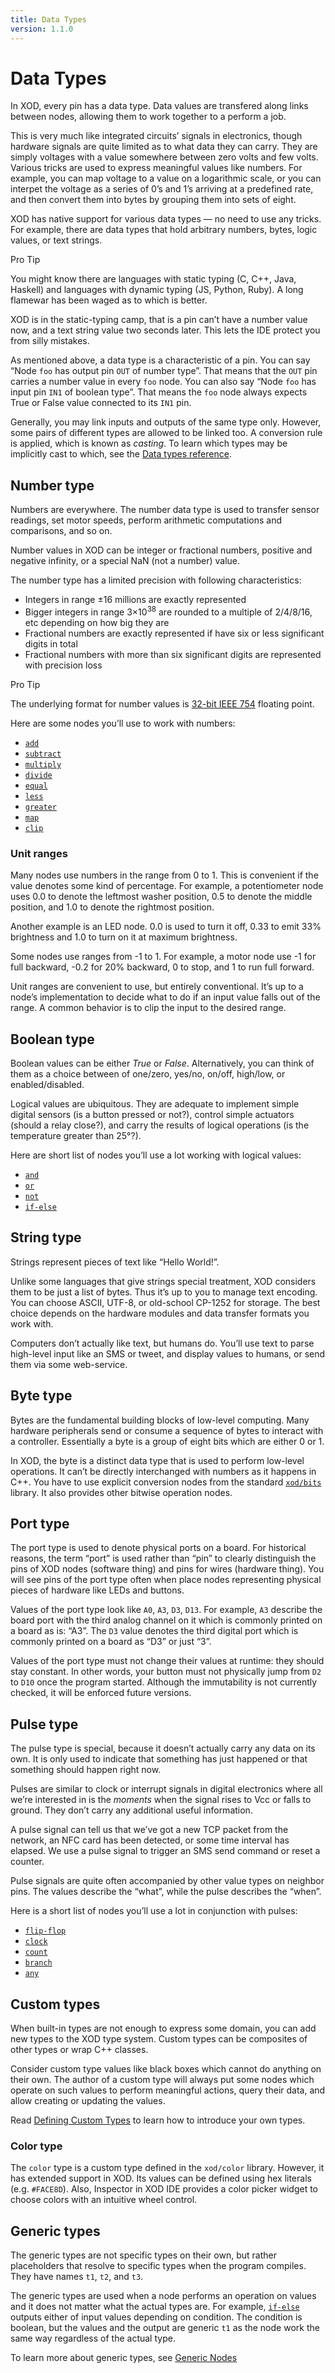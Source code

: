 ```yaml
---
title: Data Types
version: 1.1.0
---
```


# Data Types

In XOD, every pin has a data type. Data values are transfered along links
between nodes, allowing them to work together to a perform a job.

This is very much like integrated circuits’ signals in electronics, though
hardware signals are quite limited as to what data they can carry. They are
simply voltages with a value somewhere between zero volts and few volts. Various
tricks are used to express meaningful values like numbers. For example, you can
map voltage to a value on a logarithmic scale, or you can interpet the voltage
as a series of 0’s and 1’s arriving at a predefined rate, and then convert them
into bytes by grouping them into sets of eight.

XOD has native support for various data types — no need to use any tricks. For
example, there are data types that hold arbitrary numbers, bytes, logic values,
or text strings.

<div class="ui segment">
<span class="ui ribbon label">Pro Tip</span>

You might know there are languages with static typing (C, C++, Java, Haskell)
and languages with dynamic typing (JS, Python, Ruby). A long flamewar has been
waged as to which is better.

XOD is in the static-typing camp, that is a pin can’t have a number value now,
and a text string value two seconds later. This lets the IDE protect you from
silly mistakes.

</div>

As mentioned above, a data type is a characteristic of a pin. You can say “Node
`foo` has output pin `OUT` of number type”. That means that the `OUT` pin
carries a number value in every `foo` node. You can also say “Node `foo` has
input pin `IN1` of boolean type”. That means the `foo` node always expects True
or False value connected to its `IN1` pin.

Generally, you may link inputs and outputs of the same type only. However, some
pairs of different types are allowed to be linked too. A conversion rule is
applied, which is known as _casting_. To learn which types may be implicitly
cast to which, see the
[Data types reference](/docs/reference/data-types/#casting-rules).

## Number type

Numbers are everywhere. The number data type is used to transfer sensor
readings, set motor speeds, perform arithmetic computations and comparisons, and
so on.

Number values in XOD can be integer or fractional numbers, positive and negative
infinity, or a special NaN (not a number) value.

The number type has a limited precision with following characteristics:

- Integers in range ±16 millions are exactly represented
- Bigger integers in range 3×10<sup>38</sup> are rounded to a multiple of
  2/4/8/16, etc depending on how big they are
- Fractional numbers are exactly represented if have six or less significant
  digits in total
- Fractional numbers with more than six significant digits are represented with
  precision loss

<div class="ui segment">
<span class="ui ribbon label">Pro Tip</span>

The underlying format for number values is
[32-bit IEEE 754](https://en.wikipedia.org/wiki/Single-precision_floating-point_format)
floating point.

</div>

Here are some nodes you’ll use to work with numbers:

- [`add`](https://xod.io/libs/xod/core/add/)
- [`subtract`](https://xod.io/libs/xod/core/subtract/)
- [`multiply`](https://xod.io/libs/xod/core/multiply/)
- [`divide`](https://xod.io/libs/xod/core/divide/)
- [`equal`](https://xod.io/libs/xod/core/equal/)
- [`less`](https://xod.io/libs/xod/core/less/)
- [`greater`](https://xod.io/libs/xod/core/greater/)
- [`map`](https://xod.io/libs/xod/math/map/)
- [`clip`](https://xod.io/libs/xod/math/clip/)

### Unit ranges

Many nodes use numbers in the range from 0 to 1. This is convenient if the value
denotes some kind of percentage. For example, a potentiometer node uses 0.0 to
denote the leftmost washer position, 0.5 to denote the middle position, and 1.0
to denote the rightmost position.

Another example is an LED node. 0.0 is used to turn it off, 0.33 to emit 33%
brightness and 1.0 to turn on it at maximum brightness.

Some nodes use ranges from -1 to 1. For example, a motor node use -1 for full
backward, -0.2 for 20% backward, 0 to stop, and 1 to run full forward.

Unit ranges are convenient to use, but entirely conventional. It’s up to a
node’s implementation to decide what to do if an input value falls out of the
range. A common behavior is to clip the input to the desired range.

## Boolean type

Boolean values can be either _True_ or _False_. Alternatively, you can think of
them as a choice between of one/zero, yes/no, on/off, high/low, or
enabled/disabled.

Logical values are ubiquitous. They are adequate to implement simple digital
sensors (is a button pressed or not?), control simple actuators (should a relay
close?), and carry the results of logical operations (is the temperature greater
than 25°?).

Here are short list of nodes you’ll use a lot working with logical values:

- [`and`](https://xod.io/libs/xod/core/and/)
- [`or`](https://xod.io/libs/xod/core/or/)
- [`not`](https://xod.io/libs/xod/core/not/)
- [`if-else`](https://xod.io/libs/xod/core/if-else/)

## String type

Strings represent pieces of text like “Hello World!”.

Unlike some languages that give strings special treatment, XOD considers them to
be just a list of bytes. Thus it’s up to you to manage text encoding. You can
choose ASCII, UTF-8, or old-school CP-1252 for storage. The best choice depends
on the hardware modules and data transfer formats you work with.

Computers don’t actually like text, but humans do. You’ll use text to parse
high-level input like an SMS or tweet, and display values to humans, or send
them via some web-service.

## Byte type

Bytes are the fundamental building blocks of low-level computing. Many hardware
peripherals send or consume a sequence of bytes to interact with a controller.
Essentially a byte is a group of eight bits which are either 0 or 1.

In XOD, the byte is a distinct data type that is used to perform low-level
operations. It can’t be directly interchanged with numbers as it happens in C++.
You have to use explicit conversion nodes from the standard
[`xod/bits`](https://xod.io/libs/xod/bits/) library. It also provides other
bitwise operation nodes.

## Port type

The port type is used to denote physical ports on a board. For historical
reasons, the term “port” is used rather than “pin” to clearly distinguish the
pins of XOD nodes (software thing) and pins for wires (hardware thing). You will
see pins of the port type often when place nodes representing physical pieces of
hardware like LEDs and buttons.

Values of the port type look like `A0`, `A3`, `D3`, `D13`. For example, `A3`
describe the board port with the third analog channel on it which is commonly
printed on a board as is: “A3”. The `D3` value denotes the third digital port
which is commonly printed on a board as “D3” or just “3”.

Values of the port type must not change their values at runtime: they should
stay constant. In other words, your button must not physically jump from `D2` to
`D10` once the program started. Although the immutability is not currently
checked, it will be enforced future versions.

## Pulse type

The pulse type is special, because it doesn’t actually carry any data on its
own. It is only used to indicate that something has just happened or that
something should happen right now.

Pulses are similar to clock or interrupt signals in digital electronics where
all we’re interested in is the _moments_ when the signal rises to Vcc or falls
to ground. They don’t carry any additional useful information.

A pulse signal can tell us that we’ve got a new TCP packet from the network, an
NFC card has been detected, or some time interval has elapsed. We use a pulse
signal to trigger an SMS send command or reset a counter.

Pulse signals are quite often accompanied by other value types on neighbor pins.
The values describe the “what”, while the pulse describes the “when”.

Here is a short list of nodes you’ll use a lot in conjunction with pulses:

- [`flip-flop`](https://xod.io/libs/xod/core/flip-flop/)
- [`clock`](https://xod.io/libs/xod/core/clock/)
- [`count`](https://xod.io/libs/xod/core/count/)
- [`branch`](https://xod.io/libs/xod/core/branch/)
- [`any`](https://xod.io/libs/xod/core/any/)

## Custom types

When built-in types are not enough to express some domain, you can add new types
to the XOD type system. Custom types can be composites of other types or wrap
C++ classes.

Consider custom type values like black boxes which cannot do anything on their
own. The author of a custom type will always put some nodes which operate on
such values to perform meaningful actions, query their data, and allow creating
or updating the values.

Read [Defining Custom Types](../custom-types/) to learn how to introduce your
own types.

### Color type

The `color` type is a custom type defined in the `xod/color` library. However, it has extended support in XOD. Its values can be defined using hex literals (e.g. `#FACE8D`). Also, Inspector in XOD IDE provides a color picker widget to choose colors with an intuitive wheel control.

## Generic types

The generic types are not specific types on their own, but rather placeholders
that resolve to specific types when the program compiles. They have names `t1`,
`t2`, and `t3`.

The generic types are used when a node performs an operation on values and it
does not matter what the actual types are. For example,
[`if-else`](https://xod.io/libs/xod/core/if-else/) outputs either of input
values depending on condition. The condition is boolean, but the values and the
output are generic `t1` as the node work the same way regardless of the actual
type.

To learn more about generic types, see [Generic Nodes](../generics/)
